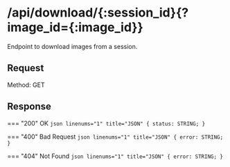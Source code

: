 # /api/download/{:session_id}{?image_id={:image_id}}

Endpoint to download images from a session.

## Request
Method: GET

## Response

=== "200"
    OK
    ``` json linenums="1" title="JSON"
    {
        status: STRING;
    }
    ```

=== "400"
    Bad Request
    ``` json linenums="1" title="JSON"
    {
        error: STRING;
    }
    ```

=== "404"
    Not Found
    ``` json linenums="1" title="JSON"
    {
        error: STRING;
    }
    ```
